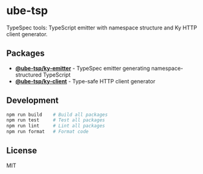 # ube-tsp

TypeSpec tools: TypeScript emitter with namespace structure and Ky HTTP client generator.

## Packages

- **[@ube-tsp/ky-emitter](./packages/ky-emitter)** - TypeSpec emitter generating namespace-structured TypeScript
- **[@ube-tsp/ky-client](./packages/ky-client)** - Type-safe HTTP client generator

## Development

```bash
npm run build    # Build all packages
npm run test     # Test all packages  
npm run lint     # Lint all packages
npm run format   # Format code
```

## License

MIT
